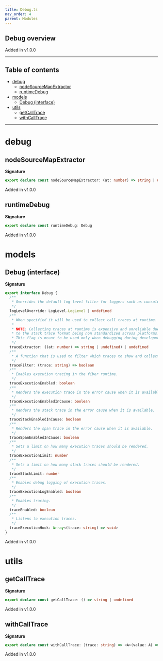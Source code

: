 ```yaml
---
title: Debug.ts
nav_order: 4
parent: Modules
---
```


## Debug overview

Added in v1.0.0

---

<h2 class="text-delta">Table of contents</h2>

- [debug](#debug)
  - [nodeSourceMapExtractor](#nodesourcemapextractor)
  - [runtimeDebug](#runtimedebug)
- [models](#models)
  - [Debug (interface)](#debug-interface)
- [utils](#utils)
  - [getCallTrace](#getcalltrace)
  - [withCallTrace](#withcalltrace)

---

# debug

## nodeSourceMapExtractor

**Signature**

```ts
export declare const nodeSourceMapExtractor: (at: number) => string | undefined
```

Added in v1.0.0

## runtimeDebug

**Signature**

```ts
export declare const runtimeDebug: Debug
```

Added in v1.0.0

# models

## Debug (interface)

**Signature**

```ts
export interface Debug {
  /**
   * Overrides the default log level filter for loggers such as console.
   */
  logLevelOverride: LogLevel.LogLevel | undefined
  /**
   * When specified it will be used to collect call traces at runtime.
   *
   * NOTE: Collecting traces at runtime is expensive and unreliable due
   * to the stack trace format being non standardized across platforms.
   * This flag is meant to be used only when debugging during development.
   */
  traceExtractor: ((at: number) => string | undefined) | undefined
  /**
   * A function that is used to filter which traces to show and collect.
   */
  traceFilter: (trace: string) => boolean
  /**
   * Enables execution tracing in the fiber runtime.
   */
  traceExecutionEnabled: boolean
  /**
   * Renders the execution trace in the error cause when it is available.
   */
  traceExecutionEnabledInCause: boolean
  /**
   * Renders the stack trace in the error cause when it is available.
   */
  traceStackEnabledInCause: boolean
  /**
   * Renders the span trace in the error cause when it is available.
   */
  traceSpanEnabledInCause: boolean
  /**
   * Sets a limit on how many execution traces should be rendered.
   */
  traceExecutionLimit: number
  /**
   * Sets a limit on how many stack traces should be rendered.
   */
  traceStackLimit: number
  /**
   * Enables debug logging of execution traces.
   */
  traceExecutionLogEnabled: boolean
  /**
   * Enables tracing.
   */
  traceEnabled: boolean
  /**
   * Listens to execution traces.
   */
  traceExecutionHook: Array<(trace: string) => void>
}
```

Added in v1.0.0

# utils

## getCallTrace

**Signature**

```ts
export declare const getCallTrace: () => string | undefined
```

Added in v1.0.0

## withCallTrace

**Signature**

```ts
export declare const withCallTrace: (trace: string) => <A>(value: A) => A
```

Added in v1.0.0
